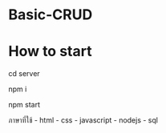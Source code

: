 # Basic-CRUD

# How to start

cd server

npm i 

npm start


ภาษาที่ใช้ - html - css - javascript - nodejs - sql

